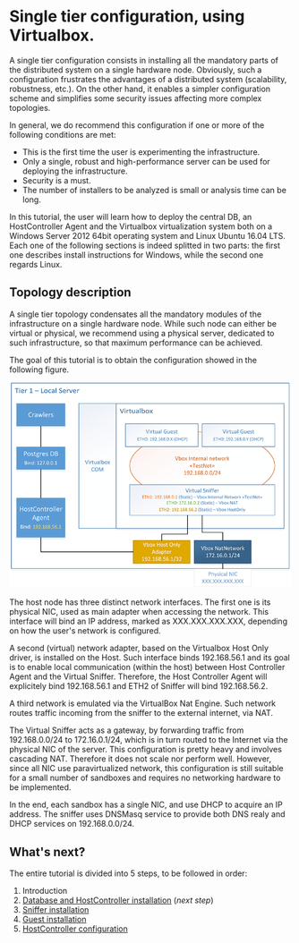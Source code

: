 # Single tier configuration, using Virtualbox.
A single tier configuration consists in installing all the mandatory parts of the distributed system on a single hardware node. Obviously, such a configuration frustrates the advantages of a distributed system (scalability, robustness, etc.). On the other hand, it enables a simpler configuration scheme and simplifies some security issues affecting more complex topologies.

In general, we do recommend this configuration if one or more of the following conditions are met:

- This is the first time the user is experimenting the infrastructure.
- Only a single, robust and high-performance server can be used for deploying the infrastructure.
- Security is a must.
- The number of installers to be analyzed is small or analysis time can be long.

In this tutorial, the user will learn how to deploy the central DB, an HostController Agent and the Virtualbox virtualization system both on a Windows Server 2012 64bit operating system and Linux Ubuntu 16.04 LTS. Each one of the following sections is indeed splitted in two parts: the first one describes install instructions for Windows, while the second one regards Linux.

## Topology description
A single tier topology condensates all the mandatory modules of the infrastructure on a single hardware node. While such node can either be virtual or physical, we recommend using a physical server, dedicated to such infrastructure, so that maximum performance can be achieved.

The goal of this tutorial is to obtain the configuration showed in the following figure.

![Single tier - virtualbox topology details](img/SingleTierVboxConf.png "Figure 1: Topology overview")

The host node has three distinct network interfaces. The first one is its physical NIC, used as main adapter when accessing the network. This interface will bind an IP address, marked as XXX.XXX.XXX.XXX, depending on how the user's network is configured.

A second (virtual) network adapter, based on the Virtualbox Host Only driver, is installed on the Host. Such interface binds 192.168.56.1 and its goal is to enable local communication (within the host) between Host Controller Agent and the Virtual Sniffer. Therefore, the Host Controller Agent will explicitely bind 192.168.56.1 and ETH2 of Sniffer will bind 192.168.56.2.

A third network is emulated via the VirtualBox Nat Engine. Such network routes traffic incoming from the sniffer to the external internet, via NAT. 

The Virtual Sniffer acts as a gateway, by forwarding traffic from 192.168.0.0/24 to 172.16.0.1/24, which is in turn routed to the Internet via the physical NIC of the server. This configuration is pretty heavy and involves cascading NAT. Therefore it does not scale nor perform well. However, since all NIC use paravirtualized network, this configuration is still suitable for a small number of sandboxes and requires no networking hardware to be implemented. 

In the end, each sandbox has a single NIC, and use DHCP to acquire an IP address. The sniffer uses DNSMasq service to provide both DNS realy and DHCP services on 192.168.0.0/24.

## What's next?
The entire tutorial is divided into 5 steps, to be followed in order:

1. Introduction
1. [Database and HostController installation](2_DB_and_HostController.md) (_next step_)
1. [Sniffer installation](3_Sniffer.md)
1. [Guest installation](4_Guest.md)
1. [HostController configuration](5_Configuration.md)

